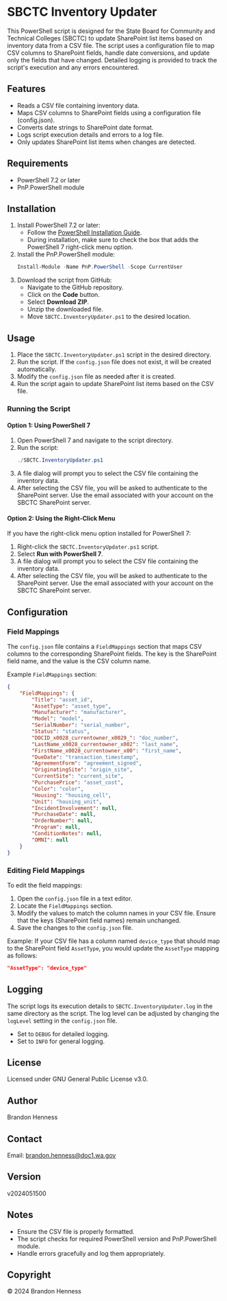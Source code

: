 # SBCTC Inventory Updater

This PowerShell script is designed for the State Board for Community and Technical Colleges (SBCTC) to update SharePoint list items based on inventory data from a CSV file. The script uses a configuration file to map CSV columns to SharePoint fields, handle date conversions, and update only the fields that have changed. Detailed logging is provided to track the script's execution and any errors encountered.

## Features

- Reads a CSV file containing inventory data.
- Maps CSV columns to SharePoint fields using a configuration file (config.json).
- Converts date strings to SharePoint date format.
- Logs script execution details and errors to a log file.
- Only updates SharePoint list items when changes are detected.

## Requirements

- PowerShell 7.2 or later
- PnP.PowerShell module

## Installation

1. Install PowerShell 7.2 or later:
    - Follow the [PowerShell Installation Guide](https://docs.microsoft.com/en-us/powershell/scripting/install/installing-powershell).
    - During installation, make sure to check the box that adds the PowerShell 7 right-click menu option.
2. Install the PnP.PowerShell module:
    ```powershell
    Install-Module -Name PnP.PowerShell -Scope CurrentUser
    ```
3. Download the script from GitHub:
    - Navigate to the GitHub repository.
    - Click on the **Code** button.
    - Select **Download ZIP**.
    - Unzip the downloaded file.
    - Move `SBCTC.InventoryUpdater.ps1` to the desired location.

## Usage

1. Place the `SBCTC.InventoryUpdater.ps1` script in the desired directory.
2. Run the script. If the `config.json` file does not exist, it will be created automatically.
3. Modify the `config.json` file as needed after it is created.
4. Run the script again to update SharePoint list items based on the CSV file.

### Running the Script

#### Option 1: Using PowerShell 7

1. Open PowerShell 7 and navigate to the script directory.
2. Run the script:
    ```powershell
    ./SBCTC.InventoryUpdater.ps1
    ```
3. A file dialog will prompt you to select the CSV file containing the inventory data.
4. After selecting the CSV file, you will be asked to authenticate to the SharePoint server. Use the email associated with your account on the SBCTC SharePoint server.

#### Option 2: Using the Right-Click Menu

If you have the right-click menu option installed for PowerShell 7:

1. Right-click the `SBCTC.InventoryUpdater.ps1` script.
2. Select **Run with PowerShell 7**.
3. A file dialog will prompt you to select the CSV file containing the inventory data.
4. After selecting the CSV file, you will be asked to authenticate to the SharePoint server. Use the email associated with your account on the SBCTC SharePoint server.

## Configuration

### Field Mappings

The `config.json` file contains a `FieldMappings` section that maps CSV columns to the corresponding SharePoint fields. The key is the SharePoint field name, and the value is the CSV column name.

Example `FieldMappings` section:
```json
{
    "FieldMappings": {
        "Title": "asset_id",
        "AssetType": "asset_type",
        "Manufacturer": "manufacturer",
        "Model": "model",
        "SerialNumber": "serial_number",
        "Status": "status",
        "DOCID_x0028_currentowner_x0029_": "doc_number",
        "LastName_x0028_currentowner_x002": "last_name",
        "FirstName_x0028_currentowner_x00": "first_name",
        "DueDate": "transaction_timestamp",
        "AgreementForm": "agreement_signed",
        "OriginatingSite": "origin_site",
        "CurrentSite": "current_site",
        "PurchasePrice": "asset_cost",
        "Color": "color",
        "Housing": "housing_cell",
        "Unit": "housing_unit",
        "IncidentInvolvement": null,
        "PurchaseDate": null,
        "OrderNumber": null,
        "Program": null,
        "ConditionNotes": null,
        "OMNI": null
    }
}
```

### Editing Field Mappings

To edit the field mappings:

1. Open the `config.json` file in a text editor.
2. Locate the `FieldMappings` section.
3. Modify the values to match the column names in your CSV file. Ensure that the keys (SharePoint field names) remain unchanged.
4. Save the changes to the `config.json` file.

Example:
If your CSV file has a column named `device_type` that should map to the SharePoint field `AssetType`, you would update the `AssetType` mapping as follows:
```json
"AssetType": "device_type"
```

## Logging

The script logs its execution details to `SBCTC.InventoryUpdater.log` in the same directory as the script. The log level can be adjusted by changing the `logLevel` setting in the `config.json` file.

- Set to `DEBUG` for detailed logging.
- Set to `INFO` for general logging.

## License

Licensed under GNU General Public License v3.0.

## Author

Brandon Henness

## Contact

Email: [brandon.henness@doc1.wa.gov](mailto:brandon.henness@doc1.wa.gov)

## Version

v2024051500

## Notes

- Ensure the CSV file is properly formatted.
- The script checks for required PowerShell version and PnP.PowerShell module.
- Handle errors gracefully and log them appropriately.

## Copyright

© 2024 Brandon Henness
